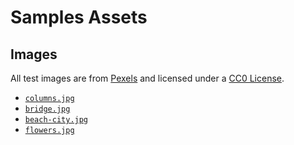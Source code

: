 # Samples Assets

## Images

All test images are from [Pexels](https://www.pexels.com) and licensed under a [CC0 License](https://creativecommons.org/publicdomain/zero/1.0/).

* [`columns.jpg`](https://www.pexels.com/photo/gray-concretepillar-pathway-899634/)
* [`bridge.jpg`](https://www.pexels.com/photo/bridge-california-cliff-golden-gate-bridge-7653/)
* [`beach-city.jpg`](https://www.pexels.com/photo/tall-city-buildings-near-beach-shore-during-sunset-634010/)
* [`flowers.jpg`](https://www.pexels.com/photo/nature-flowers-blue-summer-40797/)
